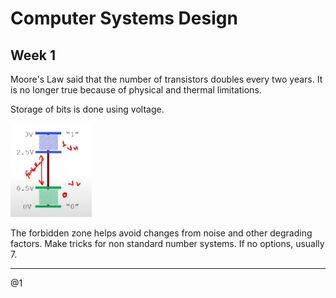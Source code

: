 # Computer Systems Design

## Week 1

Moore's Law said that the number of transistors doubles every two years. It is no longer true because of physical and thermal limitations.

Storage of bits is done using voltage. 

<img title="" src="images/Week-1/2024-10-15-12-43-18-Screenshot_20241015_124303.png" alt="" data-align="center" width="130">

The forbidden zone helps avoid changes from noise and other degrading factors. Make tricks for non standard number systems. If no options, usually 7.

---

@1
